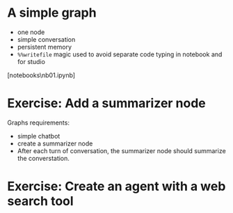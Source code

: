 # A simple graph
- one node
- simple conversation
- persistent memory
- `%%writefile` magic used to avoid separate code typing in notebook and for studio

[notebooks\nb01.ipynb]


# Exercise: Add a summarizer node

Graphs requirements:
- simple chatbot
- create a summarizer node
- After each turn of conversation, the summarizer node should summarize the converstation.


# Exercise: Create an agent with a web search tool